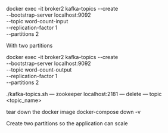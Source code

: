 docker exec -it broker2 kafka-topics --create \
    --bootstrap-server localhost:9092 \
    --topic word-count-input \
    --replication-factor 1 \
    --partitions 2 

With two partitions

docker exec -it broker2 kafka-topics --create \
    --bootstrap-server localhost:9092 \
    --topic word-count-output \
    --replication-factor 1 \
    --partitions 2 

./kafka-topics.sh — zookeeper localhost:2181 — delete — topic <topic_name>

tear down the docker image
docker-compose down -v


Create two partitions so the application can scale
